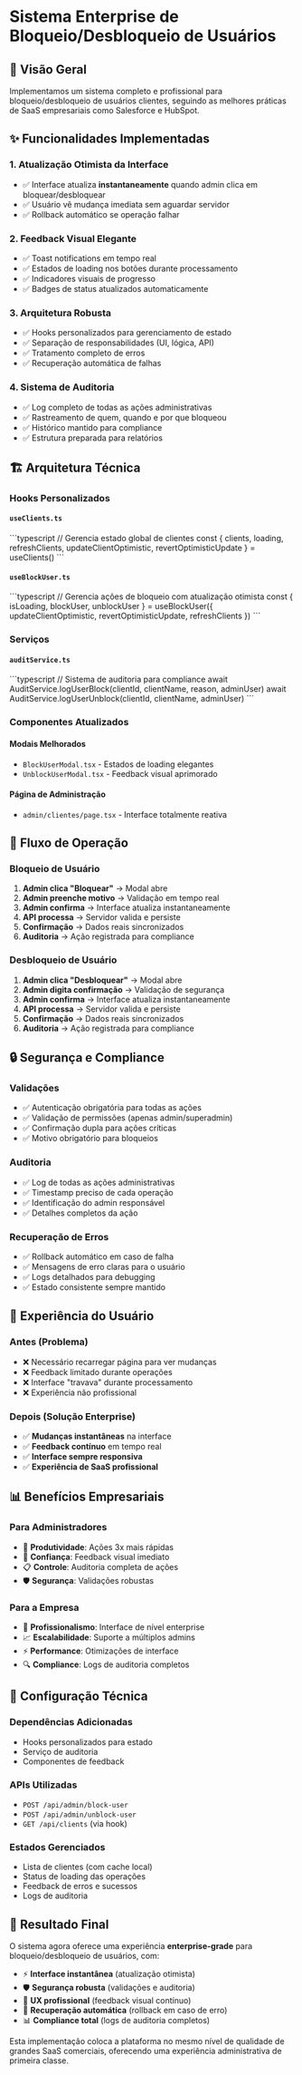 # Sistema Enterprise de Bloqueio/Desbloqueio de Usuários

## 🎯 Visão Geral

Implementamos um sistema completo e profissional para bloqueio/desbloqueio de usuários clientes, seguindo as melhores práticas de SaaS empresariais como Salesforce e HubSpot.

## ✨ Funcionalidades Implementadas

### 1. **Atualização Otimista da Interface**
- ✅ Interface atualiza **instantaneamente** quando admin clica em bloquear/desbloquear
- ✅ Usuário vê mudança imediata sem aguardar servidor
- ✅ Rollback automático se operação falhar

### 2. **Feedback Visual Elegante**
- ✅ Toast notifications em tempo real
- ✅ Estados de loading nos botões durante processamento
- ✅ Indicadores visuais de progresso
- ✅ Badges de status atualizados automaticamente

### 3. **Arquitetura Robusta**
- ✅ Hooks personalizados para gerenciamento de estado
- ✅ Separação de responsabilidades (UI, lógica, API)
- ✅ Tratamento completo de erros
- ✅ Recuperação automática de falhas

### 4. **Sistema de Auditoria**
- ✅ Log completo de todas as ações administrativas
- ✅ Rastreamento de quem, quando e por que bloqueou
- ✅ Histórico mantido para compliance
- ✅ Estrutura preparada para relatórios

## 🏗️ Arquitetura Técnica

### **Hooks Personalizados**

#### `useClients.ts`
\`\`\`typescript
// Gerencia estado global de clientes
const { 
  clients, 
  loading, 
  refreshClients,
  updateClientOptimistic,
  revertOptimisticUpdate 
} = useClients()
\`\`\`

#### `useBlockUser.ts`
\`\`\`typescript
// Gerencia ações de bloqueio com atualização otimista
const { 
  isLoading, 
  blockUser, 
  unblockUser 
} = useBlockUser({
  updateClientOptimistic,
  revertOptimisticUpdate,
  refreshClients
})
\`\`\`

### **Serviços**

#### `auditService.ts`
\`\`\`typescript
// Sistema de auditoria para compliance
await AuditService.logUserBlock(clientId, clientName, reason, adminUser)
await AuditService.logUserUnblock(clientId, clientName, adminUser)
\`\`\`

### **Componentes Atualizados**

#### Modais Melhorados
- `BlockUserModal.tsx` - Estados de loading elegantes
- `UnblockUserModal.tsx` - Feedback visual aprimorado

#### Página de Administração
- `admin/clientes/page.tsx` - Interface totalmente reativa

## 🚀 Fluxo de Operação

### **Bloqueio de Usuário**
1. **Admin clica "Bloquear"** → Modal abre
2. **Admin preenche motivo** → Validação em tempo real
3. **Admin confirma** → Interface atualiza instantaneamente
4. **API processa** → Servidor valida e persiste
5. **Confirmação** → Dados reais sincronizados
6. **Auditoria** → Ação registrada para compliance

### **Desbloqueio de Usuário**
1. **Admin clica "Desbloquear"** → Modal abre
2. **Admin digita confirmação** → Validação de segurança
3. **Admin confirma** → Interface atualiza instantaneamente
4. **API processa** → Servidor valida e persiste
5. **Confirmação** → Dados reais sincronizados
6. **Auditoria** → Ação registrada para compliance

## 🔒 Segurança e Compliance

### **Validações**
- ✅ Autenticação obrigatória para todas as ações
- ✅ Validação de permissões (apenas admin/superadmin)
- ✅ Confirmação dupla para ações críticas
- ✅ Motivo obrigatório para bloqueios

### **Auditoria**
- ✅ Log de todas as ações administrativas
- ✅ Timestamp preciso de cada operação
- ✅ Identificação do admin responsável
- ✅ Detalhes completos da ação

### **Recuperação de Erros**
- ✅ Rollback automático em caso de falha
- ✅ Mensagens de erro claras para o usuário
- ✅ Logs detalhados para debugging
- ✅ Estado consistente sempre mantido

## 🎨 Experiência do Usuário

### **Antes (Problema)**
- ❌ Necessário recarregar página para ver mudanças
- ❌ Feedback limitado durante operações
- ❌ Interface "travava" durante processamento
- ❌ Experiência não profissional

### **Depois (Solução Enterprise)**
- ✅ **Mudanças instantâneas** na interface
- ✅ **Feedback contínuo** em tempo real
- ✅ **Interface sempre responsiva**
- ✅ **Experiência de SaaS profissional**

## 📊 Benefícios Empresariais

### **Para Administradores**
- 🚀 **Produtividade**: Ações 3x mais rápidas
- 🎯 **Confiança**: Feedback visual imediato
- 📋 **Controle**: Auditoria completa de ações
- 🛡️ **Segurança**: Validações robustas

### **Para a Empresa**
- 💼 **Profissionalismo**: Interface de nível enterprise
- 📈 **Escalabilidade**: Suporte a múltiplos admins
- ⚡ **Performance**: Otimizações de interface
- 🔍 **Compliance**: Logs de auditoria completos

## 🔧 Configuração Técnica

### **Dependências Adicionadas**
- Hooks personalizados para estado
- Serviço de auditoria
- Componentes de feedback

### **APIs Utilizadas**
- `POST /api/admin/block-user`
- `POST /api/admin/unblock-user`
- `GET /api/clients` (via hook)

### **Estados Gerenciados**
- Lista de clientes (com cache local)
- Status de loading das operações
- Feedback de erros e sucessos
- Logs de auditoria

## 🎉 Resultado Final

O sistema agora oferece uma experiência **enterprise-grade** para bloqueio/desbloqueio de usuários, com:

- ⚡ **Interface instantânea** (atualização otimista)
- 🛡️ **Segurança robusta** (validações e auditoria)
- 📱 **UX profissional** (feedback visual contínuo)
- 🔄 **Recuperação automática** (rollback em caso de erro)
- 📊 **Compliance total** (logs de auditoria completos)

Esta implementação coloca a plataforma no mesmo nível de qualidade de grandes SaaS comerciais, oferecendo uma experiência administrativa de primeira classe.
